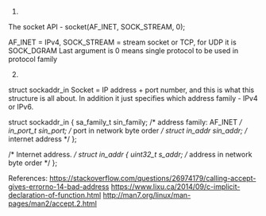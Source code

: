 1.
The socket API - socket(AF_INET, SOCK_STREAM, 0);

AF_INET = IPv4, 
SOCK_STREAM = stream socket or TCP, for UDP it is SOCK_DGRAM
Last argument is 0 means single protocol to be used in protocol family

2. 
struct sockaddr_in
Socket = IP address + port number, and this is what this structure is all about.
In addition it just specifies which address family - IPv4 or IPv6.

struct sockaddr_in {
    sa_family_t    sin_family; /* address family: AF_INET */
    in_port_t      sin_port;   /* port in network byte order */
    struct in_addr sin_addr;   /* internet address */
 };

 /* Internet address. */
 struct in_addr {
      uint32_t       s_addr;     /* address in network byte order */
  };






References:
https://stackoverflow.com/questions/26974179/calling-accept-gives-errorno-14-bad-address
https://www.lixu.ca/2014/09/c-implicit-declaration-of-function.html
http://man7.org/linux/man-pages/man2/accept.2.html
